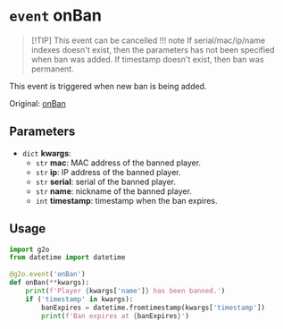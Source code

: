# `event` onBan
> [!TIP] This event can be cancelled
!!! note
    If serial/mac/ip/name indexes doesn't exist, then the parameters has not been specified when ban was added.
    If timestamp doesn't exist, then ban was permanent.

This event is triggered when new ban is being added.

Original: [onBan](https://gothicmultiplayerteam.gitlab.io/docs/0.3.0/script-reference/server-events/general/onBan/)

## Parameters
* `dict` **kwargs**:
    * `str` **mac**: MAC address of the banned player.
    * `str` **ip**: IP address of the banned player.
    * `str` **serial**: serial of the banned player.
    * `str` **name**: nickname of the banned player.
    * `int` **timestamp**: timestamp when the ban expires.

## Usage
```python
import g2o
from datetime import datetime
        
@g2o.event('onBan')
def onBan(**kwargs):
    print(f'Player {kwargs['name']} has been banned.')
    if ('timestamp' in kwargs):
        banExpires = datetime.fromtimestamp(kwargs['timestamp'])
        print(f'Ban expires at {banExpires}')
```